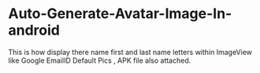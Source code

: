 # Auto-Generate-Avatar-Image-In-android
This is how display there name first and last name letters within ImageView like Google EmailID Default Pics , APK file also attached.
